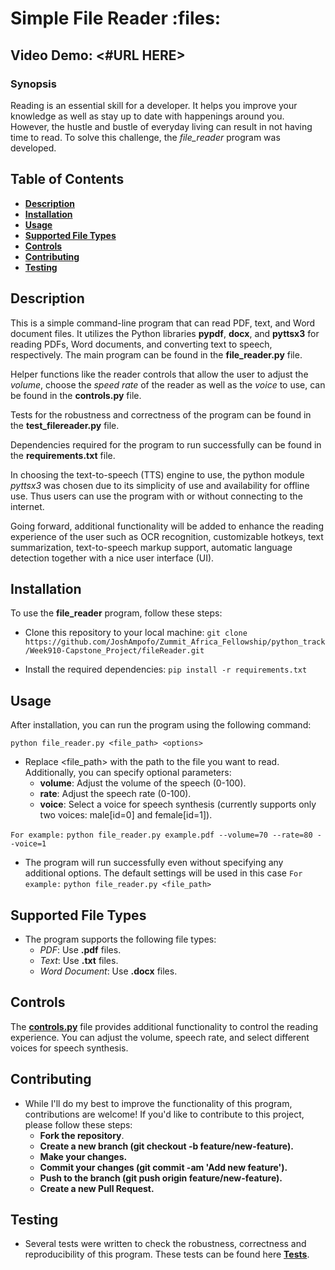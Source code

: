 # Simple File Reader :files:

## Video Demo: <#URL HERE>

### Synopsis

Reading is an essential skill for a developer. It helps you improve your knowledge as well as stay up to date with happenings around you.
However, the hustle and bustle of everyday living can result in not having time to read. To solve this challenge, the *file_reader* program was developed.

## Table of Contents

- [**Description**](#description)
- [**Installation**](#installation)
- [**Usage**](#usage)
- [**Supported File Types**](#supported-file-types)
- [**Controls**](#controls)
- [**Contributing**](#contributing)
- [**Testing**](#testing)

## Description

This is a simple command-line program that can read PDF, text, and Word document files. It utilizes the Python libraries **pypdf**, **docx**, and **pyttsx3** for reading PDFs, Word documents, and converting text to speech, respectively. The main program can be found in the **file_reader.py** file.

Helper functions like the reader controls that allow the user to adjust the *volume*, choose the *speed rate* of the reader as well as the *voice* to use, can be found in the **controls.py** file.

Tests for the robustness and correctness of the program can be found in the **test_filereader.py** file.

Dependencies required for the program to run successfully can be found in the **requirements.txt** file.

In choosing the text-to-speech (TTS) engine to use, the python module *pyttsx3* was chosen due to its simplicity of use and availability for offline use. Thus users can use the program with or without connecting to the internet.

Going forward, additional functionality will be added to enhance the reading experience of the user such as OCR recognition, customizable hotkeys, text summarization, text-to-speech markup support, automatic language detection together with a nice user interface (UI).

## Installation

To use the **file_reader** program, follow these steps:

- Clone this repository to your local machine:
`git clone https://github.com/JoshAmpofo/Zummit_Africa_Fellowship/python_track/Week910-Capstone_Project/fileReader.git`

- Install the required dependencies:
`pip install -r requirements.txt`

## Usage

After installation, you can run the program using the following command:

`python file_reader.py <file_path> <options>`

- Replace <file_path> with the path to the file you want to read. Additionally, you can specify optional parameters:
  - **volume**: Adjust the volume of the speech (0-100).
  - **rate**: Adjust the speech rate (0-100).
  - **voice**: Select a voice for speech synthesis (currently supports only two voices: male[id=0] and female[id=1]).

`For example:`
`python file_reader.py example.pdf --volume=70 --rate=80 --voice=1`

- The program will run successfully even without specifying any additional options. The default settings will be used in this case
`For example:`
`python file_reader.py <file_path>`

## Supported File Types

- The program supports the following file types:
  - *PDF*: Use **.pdf** files.
  - *Text*: Use **.txt** files.
  - *Word Document*: Use **.docx** files.

## Controls

The [**controls.py**](controls.py) file provides additional functionality to control the reading experience. You can adjust the volume, speech rate, and select different voices for speech synthesis.

## Contributing

- While I'll do my best to improve the functionality of this program, contributions are welcome! If you'd like to contribute to this project, please follow these steps:
  - **Fork the repository**.
  - **Create a new branch (git checkout -b feature/new-feature).**
  - **Make your changes.**
  - **Commit your changes (git commit -am 'Add new feature').**
  - **Push to the branch (git push origin feature/new-feature).**
  - **Create a new Pull Request.**

## Testing

- Several tests were written to check the robustness, correctness and reproducibility of this program.
These tests can be found here [**Tests**](test_filereader.py).
